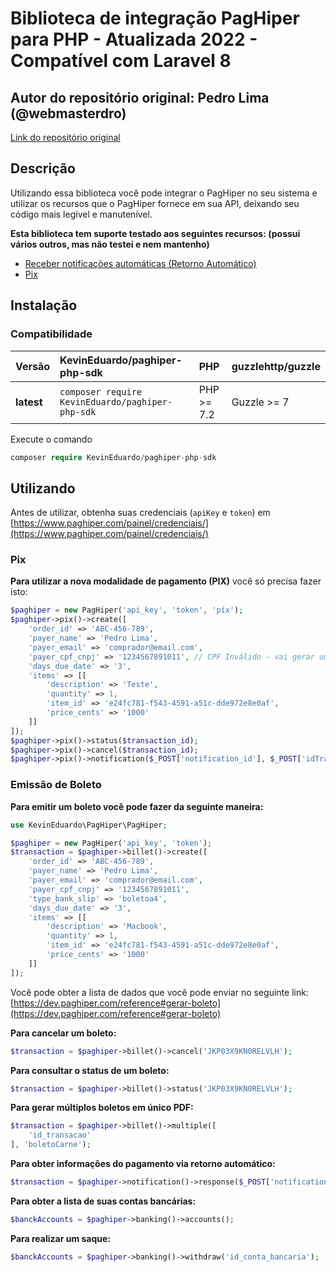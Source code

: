 # Biblioteca de integração PagHiper para PHP - Atualizada 2022 - Compatível com Laravel 8

## Autor do repositório original: Pedro Lima (@webmasterdro)
[Link do repositório original](https://github.com/webmasterdro/paghiper-php-sdk)

## Descrição

Utilizando essa biblioteca você pode integrar o PagHiper no seu sistema e utilizar os recursos que o PagHiper fornece em sua API, deixando seu código mais legível e manutenível.

**Esta biblioteca tem suporte testado aos seguintes recursos: (possui vários outros, mas não testei e nem mantenho)**
- [Receber notificações automáticas (Retorno Automático)](https://dev.paghiper.com/reference#qq)
- [Pix](https://dev.paghiper.com/reference#emiss%C3%A3o-de-pix-paghiper)

## Instalação

### Compatibilidade

 Versão | KevinEduardo/paghiper-php-sdk | PHP | guzzlehttp/guzzle
:---------|:----------|:----------|:----------
 **latest**  | `composer require KevinEduardo/paghiper-php-sdk` | PHP >= 7.2 | Guzzle >= 7


Execute o comando

```php
composer require KevinEduardo/paghiper-php-sdk
```

## Utilizando

Antes de utilizar, obtenha suas credenciais (`apiKey` e `token`) em [https://www.paghiper.com/painel/credenciais/](https://www.paghiper.com/painel/credenciais/)

### Pix

**Para utilizar a nova modalidade de pagamento (PIX)** você só precisa fazer isto:

```php
$paghiper = new PagHiper('api_key', 'token', 'píx');
$paghiper->pix()->create([
    'order_id' => 'ABC-456-789',
    'payer_name' => 'Pedro Lima',
    'payer_email' => 'comprador@email.com',
    'payer_cpf_cnpj' => '1234567891011', // CPF Inválido - vai gerar um erro, portanto altere para um válido
    'days_due_date' => '3',
    'items' => [[
        'description' => 'Teste',
        'quantity' => 1,
        'item_id' => 'e24fc781-f543-4591-a51c-dde972e8e0af',
        'price_cents' => '1000'
    ]]
]);
$paghiper->pix()->status($transaction_id);
$paghiper->pix()->cancel($transaction_id);
$paghiper->pix()->notification($_POST['notification_id'], $_POST['idTransacao']);
```

### Emissão de Boleto

**Para emitir um boleto você pode fazer da seguinte maneira:**

```php
use KevinEduardo\PagHiper\PagHiper;

$paghiper = new PagHiper('api_key', 'token');
$transaction = $paghiper->billet()->create([
    'order_id' => 'ABC-456-789',
    'payer_name' => 'Pedro Lima',
    'payer_email' => 'comprador@email.com',
    'payer_cpf_cnpj' => '1234567891011',
    'type_bank_slip' => 'boletoa4',
    'days_due_date' => '3',
    'items' => [[
        'description' => 'Macbook',
        'quantity' => 1,
        'item_id' => 'e24fc781-f543-4591-a51c-dde972e8e0af',
        'price_cents' => '1000'
    ]]
]);
```

Você pode obter a lista de dados que você pode enviar no seguinte link: [https://dev.paghiper.com/reference#gerar-boleto](https://dev.paghiper.com/reference#gerar-boleto)

**Para cancelar um boleto:**

```php
$transaction = $paghiper->billet()->cancel('JKP03X9KN0RELVLH');
```
**Para consultar o status de um boleto:**

```php
$transaction = $paghiper->billet()->status('JKP03X9KN0RELVLH');
```

**Para gerar múltiplos boletos em único PDF:**

```php
$transaction = $paghiper->billet()->multiple([
    'id_transacao'
], 'boletoCarne');
```

**Para obter informações do pagamento via retorno automático:**

```php
$transaction = $paghiper->notification()->response($_POST['notification_id'], $_POST['idTransacao']);
```

**Para obter a lista de suas contas bancárias:**

```php
$banckAccounts = $paghiper->banking()->accounts();
```

**Para realizar um saque:**

```php
$banckAccounts = $paghiper->banking()->withdraw('id_conta_bancaria');
```
